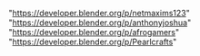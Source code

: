 "https://developer.blender.org/p/netmaxims123"
"https://developer.blender.org/p/anthonyjoshua"
"https://developer.blender.org/p/afrogamers"
"https://developer.blender.org/p/Pearlcrafts"
 
